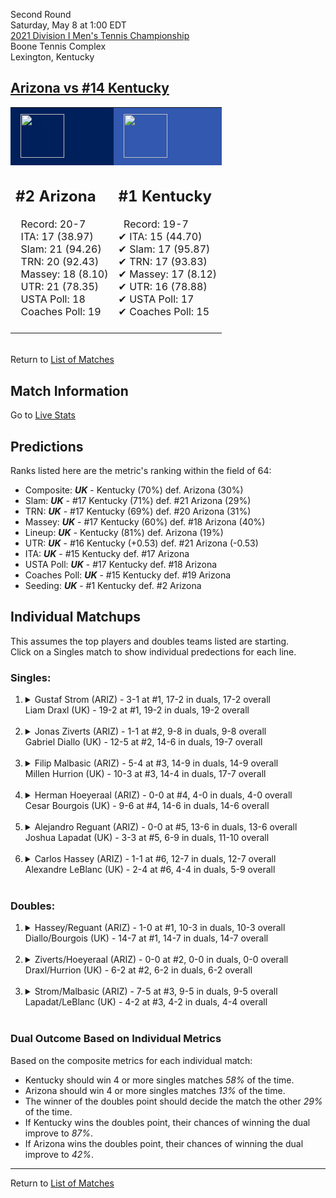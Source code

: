 Second Round  
Saturday, May 8 at 1:00 EDT  
[2021 Division I Men's Tennis Championship](../index.md)  
Boone Tennis Complex  
Lexington, Kentucky  
## [Arizona vs #14 Kentucky](https://www.ncaa.com/game/5833411)  

<table><tr style="background-color: #d9d9d9 !important"><td style="background-color: #00205B !important"><img src="https://www.ncaa.com/sites/default/files/images/logos/schools/a/arizona.70.png" width="70" height="70" style="padding: 8px;" /></td><td style="background-color: #3258AF !important"><img src="https://www.ncaa.com/sites/default/files/images/logos/schools/k/kentucky.70.png" width="70" height="70" style="padding: 8px;" /></td></tr><tr>
<td>  

<h2>#2 Arizona</h2>  
&nbsp; Record: 20-7<br>  
&nbsp; ITA: 17 (38.97)<br>  
&nbsp; Slam: 21 (94.26)<br>  
&nbsp; TRN: 20 (92.43)<br>  
&nbsp; Massey: 18 (8.10)<br>  
&nbsp; UTR: 21 (78.35)<br>  
&nbsp; USTA Poll: 18<br>  
&nbsp; Coaches Poll: 19<br>  
<br>  

</td>
<td>  

<h2>#1 Kentucky</h2>  
&nbsp; Record: 19-7<br>  
&#10004; ITA: 15 (44.70)<br>  
&#10004; Slam: 17 (95.87)<br>  
&#10004; TRN: 17 (93.83)<br>  
&#10004; Massey: 17 (8.12)<br>  
&#10004; UTR: 16 (78.88)<br>  
&#10004; USTA Poll: 17<br>  
&#10004; Coaches Poll: 15<br>  
<br>  

</td>
</tr></table>  


<br>Return to [List of Matches](../index.md)  

## Match Information  
Go to [Live Stats](http://www.sidearmstats.com/ukentucky/tennis/xlive.htm)  

## Predictions  

Ranks listed here are the metric's ranking within the field of 64:  
- Composite: ***UK*** - Kentucky (70%) def. Arizona (30%)  
- Slam: ***UK*** - #17 Kentucky (71%) def. #21 Arizona (29%)  
- TRN: ***UK*** - #17 Kentucky (69%) def. #20 Arizona (31%)  
- Massey: ***UK*** - #17 Kentucky (60%) def. #18 Arizona (40%)  
- Lineup: ***UK*** - Kentucky (81%) def. Arizona (19%)  
- UTR: ***UK*** - #16 Kentucky (+0.53) def. #21 Arizona (-0.53)  
- ITA: ***UK*** - #15 Kentucky def. #17 Arizona  
- USTA Poll: ***UK*** - #17 Kentucky def. #18 Arizona  
- Coaches Poll: ***UK*** - #15 Kentucky def. #19 Arizona  
- Seeding: ***UK*** - #1 Kentucky def. #2 Arizona  

## Individual Matchups  
This assumes the top players and doubles teams listed are starting.  
Click on a Singles match to show individual predections for each line.  

### Singles:  

<ol>
<li><details>
<summary markdown="span">Gustaf Strom (ARIZ) - 3-1 at #1, 17-2 in duals, 17-2 overall<br>Liam Draxl (UK) - 19-2 at #1, 19-2 in duals, 19-2 overall</summary>
<h4>Predictions</h4><ul>
<li>Composite: <b><i>UK</i></b> - Draxl (76%) def. Strom (24%)</li>  
<li>Slam: <b><i>UK</i></b> - Draxl (86%) def. Strom (14%)</li>  
<li>TRN: <b><i>UK</i></b> - Draxl (66%) def. Strom (34%)</li>  
<li>Massey: <b><i>UK</i></b> - Draxl (67%) def. Strom (33%)</li>  
<li>UTR: <b><i>UK</i></b> - Draxl (84%) def. Strom (16%)</li>  
<li>ITA: <b><i>UK</i></b> - Draxl (64.58) def. Strom (17.40)</li>  
</ul>
</details>&nbsp;</li>
<li><details>
<summary markdown="span">Jonas Ziverts (ARIZ) - 1-1 at #2, 9-8 in duals, 9-8 overall<br>Gabriel Diallo (UK) - 12-5 at #2, 14-6 in duals, 19-7 overall</summary>
<h4>Predictions</h4><ul>
<li>Composite: <b><i>UK</i></b> - Diallo (63%) def. Ziverts (37%)</li>  
<li>Slam: <b><i>UK</i></b> - Diallo (55%) def. Ziverts (45%)</li>  
<li>TRN: <b><i>UK</i></b> - Diallo (63%) def. Ziverts (37%)</li>  
<li>Massey: <b><i>UK</i></b> - Diallo (71%) def. Ziverts (29%)</li>  
<li>UTR: <b><i>UK</i></b> - Diallo (64%) def. Ziverts (36%)</li>  
<li>ITA: <b><i>UK</i></b> - Diallo (37.70) def. Ziverts (7.58)</li>  
</ul>
</details>&nbsp;</li>
<li><details>
<summary markdown="span">Filip Malbasic (ARIZ) - 5-4 at #3, 14-9 in duals, 14-9 overall<br>Millen Hurrion (UK) - 10-3 at #3, 14-4 in duals, 17-7 overall</summary>
<h4>Predictions</h4><ul>
<li>Composite: <b><i>UK</i></b> - Hurrion (68%) def. Malbasic (32%)</li>  
<li>Slam: <b><i>UK</i></b> - Hurrion (69%) def. Malbasic (31%)</li>  
<li>TRN: <b><i>UK</i></b> - Hurrion (72%) def. Malbasic (28%)</li>  
<li>Massey: <b><i>UK</i></b> - Hurrion (62%) def. Malbasic (38%)</li>  
<li>UTR: <b><i>UK</i></b> - Hurrion (70%) def. Malbasic (30%)</li>  
<li>ITA: <b><i>UK</i></b> - Hurrion (22.80) def. Malbasic (2.36)</li>  
</ul>
</details>&nbsp;</li>
<li><details>
<summary markdown="span">Herman Hoeyeraal (ARIZ) - 0-0 at #4, 4-0 in duals, 4-0 overall<br>Cesar Bourgois (UK) - 9-6 at #4, 14-6 in duals, 14-6 overall</summary>
<h4>Predictions</h4><ul>
<li>Composite: <b><i>UK</i></b> - Bourgois (92%) def. Hoeyeraal (8%)</li>  
<li>Slam: <b><i>UK</i></b> - Bourgois (99%) def. Hoeyeraal (1%)</li>  
<li>TRN: <b><i>UK</i></b> - Bourgois (99%) def. Hoeyeraal (1%)</li>  
<li>Massey: <b><i>UK</i></b> - Bourgois (70%) def. Hoeyeraal (30%)</li>  
<li>UTR: <b><i>UK</i></b> - Bourgois (99%) def. Hoeyeraal (1%)</li>  
<li>ITA: <b><i>UK</i></b> - Bourgois (7.98) def. Hoeyeraal (2.40)</li>  
</ul>
</details>&nbsp;</li>
<li><details>
<summary markdown="span">Alejandro Reguant (ARIZ) - 0-0 at #5, 13-6 in duals, 13-6 overall<br>Joshua Lapadat (UK) - 3-3 at #5, 6-9 in duals, 11-10 overall</summary>
<h4>Predictions</h4><ul>
<li>Composite: <b><i>ARIZ</i></b> - Reguant (59%) def. Lapadat (41%)</li>  
<li>Slam: <b><i>ARIZ</i></b> - Reguant (60%) def. Lapadat (40%)</li>  
<li>TRN: <b><i>ARIZ</i></b> - Reguant (52%) def. Lapadat (48%)</li>  
<li>Massey: <b><i>UK</i></b> - Lapadat (51%) def. Reguant (49%)</li>  
<li>UTR: <b><i>ARIZ</i></b> - Reguant (78%) def. Lapadat (22%)</li>  
<li>ITA: <b><i>UK</i></b> - Lapadat (6.21) def. Reguant (2.55)</li>  
</ul>
</details>&nbsp;</li>
<li><details>
<summary markdown="span">Carlos Hassey (ARIZ) - 1-1 at #6, 12-7 in duals, 12-7 overall<br>Alexandre LeBlanc (UK) - 2-4 at #6, 4-4 in duals, 5-9 overall</summary>
<h4>Predictions</h4><ul>
<li>Composite: <b><i>ARIZ</i></b> - Hassey (71%) def. LeBlanc (29%)</li>  
<li>Slam: <b><i>ARIZ</i></b> - Hassey (77%) def. LeBlanc (23%)</li>  
<li>TRN: <b><i>ARIZ</i></b> - Hassey (78%) def. LeBlanc (22%)</li>  
<li>Massey: <b><i>ARIZ</i></b> - Hassey (51%) def. LeBlanc (49%)</li>  
<li>UTR: <b><i>ARIZ</i></b> - Hassey (80%) def. LeBlanc (20%)</li>  
<li>ITA: <b><i>ARIZ</i></b> - Hassey (1.70) def. LeBlanc (0.00)</li>  
</ul>
</details>&nbsp;</li>
</ol>

### Doubles:  

<ol>
<li><details>
<summary markdown="span">Hassey/Reguant (ARIZ) - 1-0 at #1, 10-3 in duals, 10-3 overall<br>Diallo/Bourgois (UK) - 14-7 at #1, 14-7 in duals, 14-7 overall</summary>
<br>Sorry, we don't have any metrics for this match
</details>&nbsp;</li>
<li><details>
<summary markdown="span">Ziverts/Hoeyeraal (ARIZ) - 0-0 at #2, 0-0 in duals, 0-0 overall<br>Draxl/Hurrion (UK) - 6-2 at #2, 6-2 in duals, 6-2 overall</summary>
<br>Sorry, we don't have any metrics for this match
</details>&nbsp;</li>
<li><details>
<summary markdown="span">Strom/Malbasic (ARIZ) - 7-5 at #3, 9-5 in duals, 9-5 overall<br>Lapadat/LeBlanc (UK) - 4-2 at #3, 4-2 in duals, 4-4 overall</summary>
<br>Sorry, we don't have any metrics for this match
</details>&nbsp;</li>
</ol>

### Dual Outcome Based on Individual Metrics  
  
Based on the composite metrics for each individual match:  
- Kentucky should win 4 or more singles matches *58%* of the time.  
- Arizona should win 4 or more singles matches *13%* of the time.  
- The winner of the doubles point should decide the match the other *29%* of the time.  
- If Kentucky wins the doubles point, their chances of winning the dual improve to *87%*.  
- If Arizona wins the doubles point, their chances of winning the dual improve to *42%*.  
  
------

Return to [List of Matches](../index.md)  
